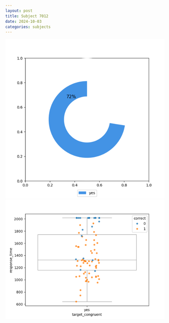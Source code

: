 ```yaml
---
layout: post
title: Subject 7012
date: 2024-10-03
categories: subjects
---
```


![](data/7012/run-2/7012_accuracy_target_congruence.png)
![](data/7012/run-2/7012_rt_congruence.png)
